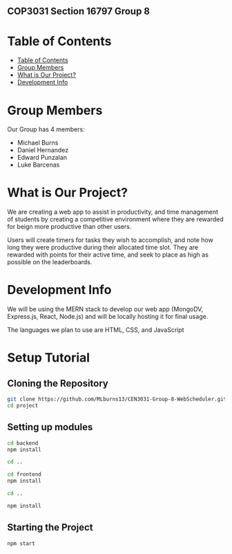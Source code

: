 ## COP3031 Section 16797 Group 8

# Table of Contents
- [Table of Contents](#table-of-contents)
- [Group Members](#group-members)
- [What is Our Project?](#what-is-our-project)
- [Development Info](#development-info)

# Group Members
Our Group has 4 members:
- Michael Burns
- Daniel Hernandez
- Edward Punzalan
- Luke Barcenas

# What is Our Project?
We are creating a web app to assist in productivity, and time management of students by creating a competitive environment where they are rewarded for beign more productive than other users.

Users will create timers for tasks they wish to accomplish, and note how long they were productive during their allocated time slot. They are rewarded with points for their active time, and seek to
place as high as possible on the leaderboards.

# Development Info
We will be using the MERN stack to develop our web app (MongoDV, Express.js, React, Node.js) and will be locally hosting it for final usage.

The languages we plan to use are HTML, CSS, and JavaScript

# Setup Tutorial

## Cloning the Repository
```bash
git clone https://github.com/MLburns13/CEN3031-Group-8-WebScheduler.git
cd project
```

## Setting up modules
```bash
cd backend
npm install

cd ..

cd frontend
npm install

cd ..

npm install
```

## Starting the Project
```bash
npm start
```